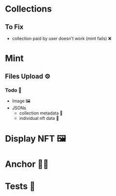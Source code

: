 
# Collections

## To Fix
- collection paid by user doesn't work (mint fails) ❌

# Mint

## Files Upload ⚙️
### Todo 📝

- Image 🖼️
- JSONs
  - collection metadata 📁
  - individual nft data 📁

# Display NFT 🖼️

# Anchor 👨‍💻

# Tests 🧪